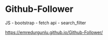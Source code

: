 # Github-Follower
JS - bootstrap - fetch api - search_filter

https://emredurgunlu.github.io/Github-Follower/
